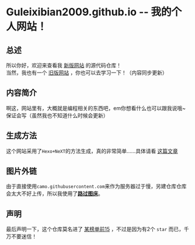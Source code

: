 # Guleixibian2009.github.io -- 我的个人网站！

## 总述
所以你好，欢迎来查看我 [新版网站](https://guleixibian2009.github.io/) 的源代码仓库！  
当然，我也有一个 [旧版网站](https://guleixibian.github.io/) ，你也可以去学习一下！（内容同步更新）

## 内容简介
啊这，网站里有，大概就是编程相关的东西吧，em你想看什么也可以跟我说哦~ 保证会写（虽然我也不知道什么时候会更新）

## 生成方法
这个网站采用了`Hexo+NeXT`的方法生成，真的非常简单......具体请看 [这篇文章](https://hexo.io/docs/)

## 图片外链

由于直接使用`camo.githubusercontent.com`来作为服务器过于慢，另建仓库仓库会太大不好上传，所以我使用了[**路过图床**](https://imgtu.com/)。

## 声明

最后声明一下，这个仓库莫名进了 [某榜单前15](https://awesomeopensource.com/projects/github/markdown/python?mode=) ，不过是因为有2个 `star` 而已，千万不要迷信！
